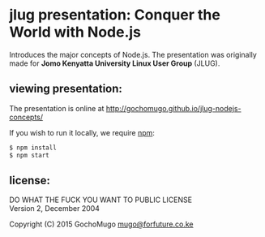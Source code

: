 
# jlug presentation: Conquer the World with Node.js

Introduces the major concepts of Node.js. The presentation was
originally made for **Jomo Kenyatta University Linux User Group** (JLUG).


## viewing presentation:

The presentation is online at http://gochomugo.github.io/jlug-nodejs-concepts/

If you wish to run it locally, we require [npm](npmjs.com):

```bash
$ npm install
$ npm start
```


## license:

DO WHAT THE FUCK YOU WANT TO PUBLIC LICENSE <br/>
Version 2, December 2004

Copyright (C) 2015 GochoMugo <mugo@forfuture.co.ke>


